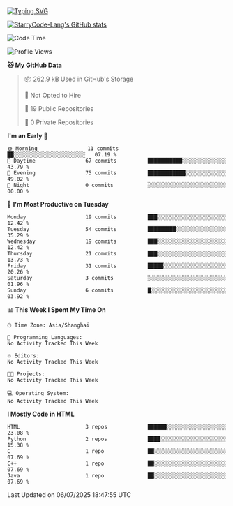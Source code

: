 ## 
<a href="https://git.io/typing-svg"><img src="https://readme-typing-svg.demolab.com?font=Zhi+Mang+Xing&size=41&duration=3000&pause=1000&color=F7F7F7&vCenter=true&width=550&lines=%E6%88%91%E4%BB%AC%E4%B8%8D%E8%BF%87%E6%98%AF%E5%AE%87%E5%AE%99%E4%B8%AD%E7%9A%84%E5%B0%98%E5%9F%83;%E4%BD%86%E6%88%91%E4%BB%AC%E4%BD%A9%E6%88%B4%E7%9D%80%E7%9A%84%E5%8D%B4%E6%98%AF%E7%92%80%E7%92%A8%E7%9A%84%E6%98%9F%E8%BE%B0" alt="Typing SVG" /></a>

<!--
**StarryCode-Lang/StarryCode-Lang** is a ✨ _special_ ✨ repository because its `README.md` (this file) appears on your GitHub profile.

Here are some ideas to get you started:

- 🔭 I’m currently working on ...
- 🌱 I’m currently learning ...
- 👯 I’m looking to collaborate on ...
- 🤔 I’m looking for help with ...
- 💬 Ask me about ...
- 📫 How to reach me: ...
- 😄 Pronouns: ...
- ⚡ Fun fact: ...
-->

<!--GitHub 统计卡片-->
[![StarryCode-Lang's GitHub stats](https://github-readme-stats.vercel.app/api?username=StarryCode-Lang&hide=stars,contribs&show_icons=true&theme=dark)](https://github.com/anuraghazra/github-readme-stats)


<!--START_SECTION:waka-->
![Code Time](http://img.shields.io/badge/Code%20Time-67%20hrs%2045%20mins-blue)

![Profile Views](http://img.shields.io/badge/Profile%20Views-0-blue)

**🐱 My GitHub Data** 

> 📦 262.9 kB Used in GitHub's Storage 
 > 
> 🚫 Not Opted to Hire
 > 
> 📜 19 Public Repositories 
 > 
> 🔑 0 Private Repositories 
 > 
**I'm an Early 🐤** 

```text
🌞 Morning                11 commits          ██░░░░░░░░░░░░░░░░░░░░░░░   07.19 % 
🌆 Daytime                67 commits          ███████████░░░░░░░░░░░░░░   43.79 % 
🌃 Evening                75 commits          ████████████░░░░░░░░░░░░░   49.02 % 
🌙 Night                  0 commits           ░░░░░░░░░░░░░░░░░░░░░░░░░   00.00 % 
```
📅 **I'm Most Productive on Tuesday** 

```text
Monday                   19 commits          ███░░░░░░░░░░░░░░░░░░░░░░   12.42 % 
Tuesday                  54 commits          █████████░░░░░░░░░░░░░░░░   35.29 % 
Wednesday                19 commits          ███░░░░░░░░░░░░░░░░░░░░░░   12.42 % 
Thursday                 21 commits          ███░░░░░░░░░░░░░░░░░░░░░░   13.73 % 
Friday                   31 commits          █████░░░░░░░░░░░░░░░░░░░░   20.26 % 
Saturday                 3 commits           ░░░░░░░░░░░░░░░░░░░░░░░░░   01.96 % 
Sunday                   6 commits           █░░░░░░░░░░░░░░░░░░░░░░░░   03.92 % 
```


📊 **This Week I Spent My Time On** 

```text
🕑︎ Time Zone: Asia/Shanghai

💬 Programming Languages: 
No Activity Tracked This Week

🔥 Editors: 
No Activity Tracked This Week

🐱‍💻 Projects: 
No Activity Tracked This Week

💻 Operating System: 
No Activity Tracked This Week
```

**I Mostly Code in HTML** 

```text
HTML                     3 repos             ██████░░░░░░░░░░░░░░░░░░░   23.08 % 
Python                   2 repos             ████░░░░░░░░░░░░░░░░░░░░░   15.38 % 
C                        1 repo              ██░░░░░░░░░░░░░░░░░░░░░░░   07.69 % 
C++                      1 repo              ██░░░░░░░░░░░░░░░░░░░░░░░   07.69 % 
Java                     1 repo              ██░░░░░░░░░░░░░░░░░░░░░░░   07.69 % 
```




 Last Updated on 06/07/2025 18:47:55 UTC
<!--END_SECTION:waka-->
